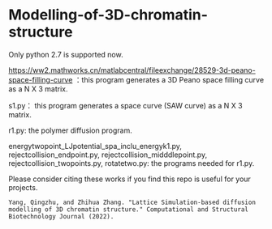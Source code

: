 # Modelling-of-3D-chromatin-structure
Only python 2.7 is supported now.

https://ww2.mathworks.cn/matlabcentral/fileexchange/28529-3d-peano-space-filling-curve ：this program generates a 3D Peano space filling curve as a N X 3 matrix.

s1.py： this program generates a space curve (SAW curve) as a N X 3 matrix.

r1.py:  the polymer diffusion program. 

energytwopoint_LJpotential_spa_inclu_energyk1.py, rejectcollision_endpoint.py, rejectcollision_midddlepoint.py, rejectcollision_twopoints.py, rotatetwo.py: the programs needed for r1.py. 

Please consider citing these works if you find this repo is useful for your projects.

```
Yang, Qingzhu, and Zhihua Zhang. "Lattice Simulation-based diffusion modelling of 3D chromatin structure." Computational and Structural Biotechnology Journal (2022).
```
